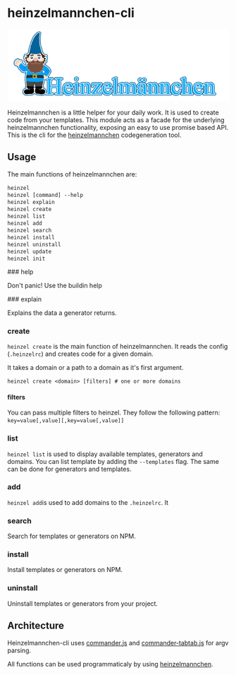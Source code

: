 heinzelmannchen-cli
===================

![logo](https://raw.githubusercontent.com/heinzelmannchen/heinzelmannchen/master/Heinzelmannchen.png)

Heinzelmannchen is a little helper for your daily work. It is used to create code from your templates.
This module acts as a facade for the underlying heinzelmannchen functionality, exposing an easy to use promise based API.
This is the cli for the [heinzelmannchen](https://github.com/heinzelmannchen/heinzelmannchen) codegeneration tool.

Usage
-----

The main functions of heinzelmannchen are:
```shell
heinzel
heinzel [command] --help
heinzel explain
heinzel create
heinzel list
heinzel add
heinzel search
heinzel install
heinzel uninstall
heinzel update
heinzel init
```

### help

Don't panic! Use the buildin help

### explain

Explains the data a generator returns.

### create

`heinzel create` is the main function of heinzelmannchen.
It reads the config (`.heinzelrc`) and creates code for a given domain.

It takes a domain or a path to a domain as it's first argument.

```shell
heinzel create <domain> [filters] # one or more domains
```

#### filters

You can pass multiple filters to heinzel.
They follow the following pattern:
`key=value[,value][,key=value[,value]]`

### list
`heinzel list` is used to display available templates, generators and domains.
You can list template by adding the `--templates` flag. The same can be done for generators and templates.

### add
`heinzel add`is used to add domains to the `.heinzelrc`.
It

### search

Search for templates or generators on NPM.

### install

Install templates or generators on NPM.

### uninstall

Uninstall templates or generators from your project.

Architecture
------------

Heinzelmannchen-cli uses [commander.js](https://github.com/visionmedia/commander.js) and [commander-tabtab.js](https://github.com/bencevans/commander-tabtab.js)
for argv parsing.

All functions can be used programmaticaly by using [heinzelmannchen](https://github.com/heinzelmannchen/heinzelmannchen).
